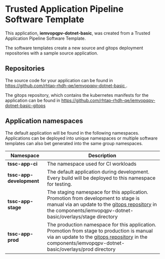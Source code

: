 # Trusted Application Pipeline Software Template

This application, **iemvopqpv-dotnet-basic**, was created from a Trusted Application Pipeline Software Template.

The software templates create a new source and gitops deployment repositories with a sample source application. 

## Repositories

The source code for your application can be found in [https://github.com/rhtap-rhdh-qe/iemvopqpv-dotnet-basic ](https://github.com/rhtap-rhdh-qe/iemvopqpv-dotnet-basic ).
 
The gitops repository, which contains the kubernetes manifests for the application can be found in 
[https://github.com/rhtap-rhdh-qe/iemvopqpv-dotnet-basic-gitops ](https://github.com/rhtap-rhdh-qe/iemvopqpv-dotnet-basic-gitops ) 

## Application namespaces 

The default application will be found in the following namespaces. Applications can be deployed into unique namespaces or multiple software templates can also bet generated into the same group namespaces.  

|  Namespace   |  Description   |  
| -------- | -------- |
| **tssc-app-ci** | The namespace used for CI workloads |
| **tssc-app-development** | The default application during development. Every build will be deployed to this namespace for testing. |
| **tssc-app-stage** | The staging namespace for this application. Promotion from development to stage is manual via an update to the [gitops repository](https://github.com/rhtap-rhdh-qe/iemvopqpv-dotnet-basic-gitops ) in the components/iemvopqpv-dotnet-basic/overlays/stage directory |
| **tssc-app-prod** | The production namespace for this application. Promotion from stage to production is manual via an update to the [gitops repository](https://github.com/rhtap-rhdh-qe/iemvopqpv-dotnet-basic-gitops ) in the components/iemvopqpv-dotnet-basic/overlays/prod directory |